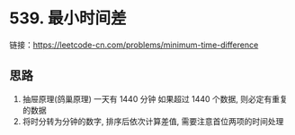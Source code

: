 # 539. 最小时间差

链接：https://leetcode-cn.com/problems/minimum-time-difference

## 思路

1. 抽屉原理(鸽巢原理) 一天有 1440 分钟 如果超过 1440 个数据, 则必定有重复的数据
2. 将时分转为分钟的数字, 排序后依次计算差值, 需要注意首位两项的时间处理
